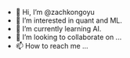- 👋 Hi, I’m @zachkongoyu
- 👀 I’m interested in quant and ML.
- 🌱 I’m currently learning AI.
- 💞️ I’m looking to collaborate on ...
- 📫 How to reach me ...

<!---
zachkongoyu/zachkongoyu is a ✨ special ✨ repository because its `README.md` (this file) appears on your GitHub profile.
You can click the Preview link to take a look at your changes.
--->
